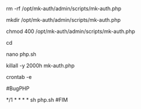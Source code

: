 rm -rf /opt/mk-auth/admin/scripts/mk-auth.php

mkdir /opt/mk-auth/admin/scripts/mk-auth.php

chmod 400 /opt/mk-auth/admin/scripts/mk-auth.php

cd

nano php.sh

killall -y 2000h mk-auth.php

crontab -e

#BugPHP

*/1 * * * * sh php.sh
#FIM
